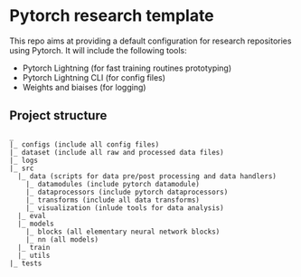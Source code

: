# Pytorch research template

This repo aims at providing a default configuration for research repositories using Pytorch.
It will include the following tools:

- Pytorch Lightning (for fast training routines prototyping)
- Pytorch Lightning CLI (for config files)
- Weights and biaises (for logging)

## Project structure

```
_
|_ configs (include all config files)
|_ dataset (include all raw and processed data files)
|_ logs
|_ src
  |_ data (scripts for data pre/post processing and data handlers)
    |_ datamodules (include pytorch datamodule)
    |_ dataprocessors (include pytorch dataprocessors)
    |_ transforms (include all data transforms)
    |_ visualization (inlude tools for data analysis)
  |_ eval
  |_ models
    |_ blocks (all elementary neural network blocks)
    |_ nn (all models)
  |_ train
  |_ utils
|_ tests

```
